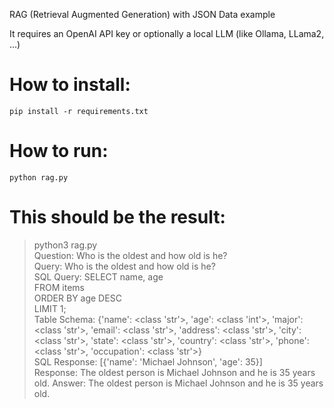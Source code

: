 RAG (Retrieval Augmented Generation) with JSON Data example

It requires an OpenAI API key or optionally a local LLM (like Ollama, LLama2, ...) 

How to install:
====

    pip install -r requirements.txt


How to run:
====

    python rag.py


This should be the result:
====
> python3 rag.py  
> Question: Who is the oldest and how old is he?  
Query: Who is the oldest and how old is he?  
SQL Query: SELECT name, age  
FROM items  
ORDER BY age DESC  
LIMIT 1;  
Table Schema: {'name': <class 'str'>, 'age': <class 'int'>, 'major': <class 'str'>, 'email': <class 'str'>, 'address': <class 'str'>, 'city': <class 'str'>, 'state': <class 'str'>, 'country': <class 'str'>, 'phone': <class 'str'>, 'occupation': <class 'str'>}  
SQL Response: [{'name': 'Michael Johnson', 'age': 35}]  
Response: The oldest person is Michael Johnson and he is 35 years old.
> Answer: The oldest person is Michael Johnson and he is 35 years old.  
>   
